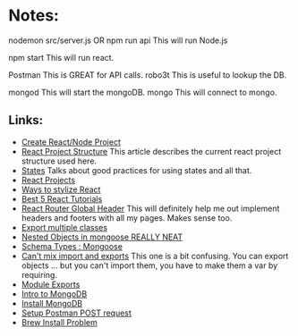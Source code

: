 # Notes:
nodemon src/server.js
OR
npm run api
This will run Node.js

npm start
This will run react.

Postman
This is GREAT for API calls.
robo3t
This is useful to lookup the DB.

mongod
This will start the mongoDB.
mongo
This will connect to mongo.

## Links:
* [Create React/Node Project](https://medium.freecodecamp.org/how-to-make-create-react-app-work-with-a-node-backend-api-7c5c48acb1b0)
* [React Project Structure](https://daveceddia.com/react-project-structure/)
   This article describes the current react project structure used here.
* [States](http://brewhouse.io/blog/2015/03/24/best-practices-for-component-state-in-reactjs.html)
   Talks about good practices for using states and all that.
* [React Projects](http://sean-smith.me/assets/portfolio/25-react-projects/index.html)
* [Ways to stylize React](https://codeburst.io/4-four-ways-to-style-react-components-ac6f323da822)
* [Best 5 React Tutorials](https://www.andrewhfarmer.com/getting-started-tutorials/)
* [React Router Global Header](https://stackoverflow.com/questions/36262360/react-router-global-header)
   This will definitely help me out implement headers and footers with all my pages. Makes sense too.
* [Export multiple classes](https://stackoverflow.com/questions/30762734/multiple-react-components-in-a-single-module)
* [Nested Objects in mongoose REALLY NEAT](https://stackoverflow.com/questions/39596625/nested-objects-in-mongoose-schemas)
* [Schema Types : Mongoose](http://mongoosejs.com/docs/schematypes.html)
* [Can't mix import and exports](https://github.com/webpack/webpack/issues/4039)
   This one is a bit confusing. You can export objects ... but you can't import them, you have to make them a var by requiring.
* [Module Exports](http://www.tutorialsteacher.com/nodejs/nodejs-module-exports)
* [Intro to MongoDB](https://scotch.io/tutorials/an-introduction-to-mongodb)
* [Install MongoDB](https://docs.mongodb.com/manual/tutorial/install-mongodb-on-ubuntu/)
* [Setup Postman POST request](https://stackoverflow.com/questions/34888310/express-bodyparser-json-postman-req-body-is-empty)
* [Brew Install Problem](https://www.reddit.com/r/npm/comments/7wcnja/npm_is_not_working_after_installing_yarn/)
